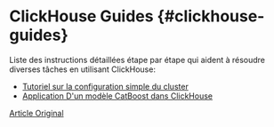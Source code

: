 # ClickHouse Guides {#clickhouse-guides}

Liste des instructions détaillées étape par étape qui aident à résoudre diverses tâches en utilisant ClickHouse:

-   [Tutoriel sur la configuration simple du cluster](../getting_started/tutorial.md)
-   [Application D'un modèle CatBoost dans ClickHouse](apply_catboost_model.md)

[Article Original](https://clickhouse.tech/docs/en/guides/) <!--hide-->
